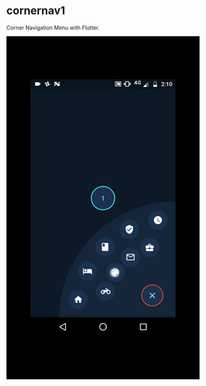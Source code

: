 # cornernav1

Corner Navigation Menu with Flutter.

![alt text](https://github.com/DeveloperInProgress/CornerNavigation/blob/master/ScreenShot1.jpg)


